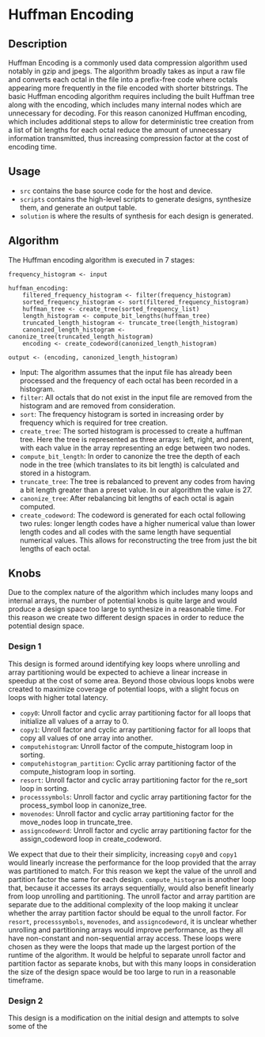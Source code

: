 # Huffman Encoding

## Description
Huffman Encoding is a commonly used data compression algorithm used notably in gzip and jpegs. The algorithm broadly takes as input a raw file and converts each octal in the file into a prefix-free code where octals appearing more frequently in the file encoded with shorter bitstrings. The basic Huffman encoding algorithm requires including the built Huffman tree along with the encoding, which includes many internal nodes which are unnecessary for decoding. For this reason canonized Huffman encoding, which includes additional steps to allow for deterministic tree creation from a list of bit lengths for each octal reduce the amount of unnecessary information transmitted, thus increasing compression factor at the cost of encoding time.

## Usage
- `src` contains the base source code for the host and device.
- `scripts` contains the high-level scripts to generate designs, synthesize them, and generate an output table.
- `solution` is where the results of synthesis for each design is generated.

## Algorithm
The Huffman encoding algorithm is executed in 7 stages:
```
frequency_histogram <- input

huffman_encoding:
    filtered_frequency_histogram <- filter(frequency_histogram)
    sorted_frequency_histogram <- sort(filtered_frequency_histogram)
    huffman_tree <- create_tree(sorted_frequency_list)
    length_histogram <- compute_bit_lengths(huffman_tree)
    truncated_length_histogram <- truncate_tree(length_histogram)
    canonized_length_histogram <- canonize_tree(truncated_length_histogram)
    encoding <- create_codeword(canonized_length_histogram)

output <- (encoding, canonized_length_histogram)
```

- Input: The algorithm assumes that the input file has already been processed and the frequency of each octal has been recorded in a histogram.
- `filter`: All octals that do not exist in the input file are removed from the histogram and are removed from consideration.
- `sort`: The frequency histogram is sorted in increasing order by frequency which is required for tree creation.
- `create_tree`: The sorted histogram is processed to create a huffman tree. Here the tree is represented as three arrays: left, right, and parent, with each value in the array representing an edge between two nodes.
- `compute_bit_length`: In order to canonize the tree the depth of each node in the tree (which translates to its bit length) is calculated and stored in a histogram.
- `truncate_tree`: The tree is rebalanced to prevent any codes from having a bit length greater than a preset value. In our algorithm the value is 27.
- `canonize_tree`: After rebalancing bit lengths of each octal is again computed.
- `create_codeword`: The codeword is generated for each octal following two rules: longer length codes have a higher numerical value than lower length codes and all codes with the same length have sequential numerical values. This allows for reconstructing the tree from just the bit lengths of each octal.

## Knobs
Due to the complex nature of the algorithm which includes many loops and internal arrays, the number of potential knobs is quite large and would produce a design space too large to synthesize in a reasonable time. For this reason we create two different design spaces in order to reduce the potential design space.

### Design 1
This design is formed around identifying key loops where unrolling and array partitioning would be expected to achieve a linear increase in speedup at the cost of some area. Beyond those obvious loops knobs were created to maximize coverage of potential loops, with a slight focus on loops with higher total latency.

- `copy0`: Unroll factor and cyclic array partitioning factor for all loops that initialize all values of a array to 0.
- `copy1`: Unroll factor and cyclic array partitioning factor for all loops that copy all values of one array into another.
- `computehistogram`: Unroll factor of the compute_histogram loop in sorting.
- `computehistogram_partition`:  Cyclic array partitioning factor of the compute_histogram loop in sorting.
- `resort`: Unroll factor and cyclic array partitioning factor for the re_sort loop in sorting.
- `processsymbols`: Unroll factor and cyclic array partitioning factor for the process_symbol loop in canonize_tree.
- `movenodes`: Unroll factor and cyclic array partitioning factor for the move_nodes loop in truncate_tree. 
- `assigncodeword`: Unroll factor and cyclic array partitioning factor for the assign_codeword loop in create_codeword.

We expect that due to their their simplicity, increasing `copy0` and `copy1` would linearly increase the performance for the loop provided that the array was partitioned to match. For this reason we kept the value of the unroll and partition factor the same for each design. `compute_histogram` is another loop that, because it accesses its arrays sequentially, would also benefit linearly from loop unrolling and partitioning. The unroll factor and array partition are separate due to the additional complexity of the loop making it unclear whether the array partition factor should be equal to the unroll factor. For `resort`, `processsymbols`, `movenodes`, and `assigncodeword`, it is unclear whether unrolling and partitioning arrays would improve performance, as they all have non-constant and non-sequential array access. These loops were chosen as they were the loops that made up the largest portion of the runtime of the algorithm. It would be helpful to separate unroll factor and partition factor as separate knobs, but with this many loops in consideration the size of the design space would be too large to run in a reasonable timeframe.

### Design 2
This design is a modification on the initial design and attempts to solve some of the 
